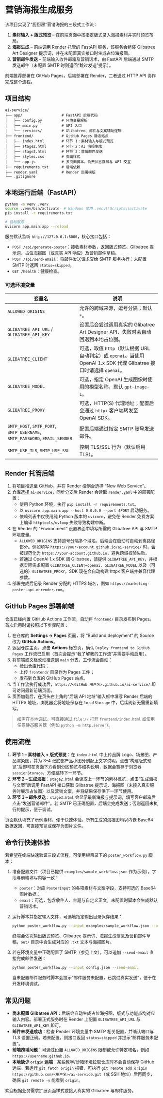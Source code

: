 # 营销海报生成服务

该项目实现了“厨厨房”营销海报的三段式工作流：

1. **素材输入 + 版式预览** – 在前端页面中按指定版式录入海报素材并实时预览布局。
2. **海报生成** – 前端调用 Render 托管的 FastAPI 服务，该服务会组装 Glibatree Art Designer 提示词，并在未配置真实接口时生成占位海报图。
3. **营销邮件发送** – 前端输入收件邮箱及营销话术，由 FastAPI 后端通过 SMTP 发送邮件（未配置 SMTP 时则返回“跳过发送”提示）。

前端推荐部署在 GitHub Pages，后端部署在 Render，二者通过 HTTP API 协作完成整个流程。

## 项目结构

```
ai-service/
├── app/                  # FastAPI 后端代码
│   ├── config.py         # 环境变量解析
│   ├── main.py           # API 入口
│   └── services/         # Glibatree、邮件与文案辅助逻辑
├── frontend/             # GitHub Pages 静态站点
│   ├── index.html        # 环节 1：素材输入与版式预览
│   ├── stage2.html       # 环节 2：AI 海报生成
│   ├── stage3.html       # 环节 3：营销邮件发送
│   ├── styles.css        # 页面样式
│   └── app.js            # 多页面脚本，负责状态存储与 API 交互
├── requirements.txt      # 后端依赖
├── render.yaml           # Render 部署模版
└── .gitignore
```

## 本地运行后端（FastAPI）

```bash
python -m venv .venv
source .venv/bin/activate  # Windows 使用 .venv\\Scripts\\activate
pip install -r requirements.txt

# 启动服务
uvicorn app.main:app --reload
```

服务默认监听 `http://127.0.0.1:8000`，核心接口包括：

- `POST /api/generate-poster`：接收素材参数，返回版式预览、Glibatree 提示词、占位海报图（或真实 API 响应）及营销邮件草稿。
- `POST /api/send-email`：将邮件发送请求交给 SMTP 服务执行；未配置 SMTP 时返回 `status=skipped`。
- `GET /health`：健康检查。

### 可选环境变量

| 变量名 | 说明 |
| --- | --- |
| `ALLOWED_ORIGINS` | 允许的跨域来源，逗号分隔；默认 `*`。|
| `GLIBATREE_API_URL` / `GLIBATREE_API_KEY` | 设置后会尝试调用真实的 Glibatree Art Designer API，失败时会自动回退到本地占位图。|
| `GLIBATREE_CLIENT` | 可选，取值 `http`（默认根据 URL 自动判定）或 `openai`。当使用 OpenAI 1.x SDK 代理 Glibatree 接口时请选择 `openai`。|
| `GLIBATREE_MODEL` | 可选，指定 OpenAI 生成图像时使用的模型名称，默认 `gpt-image-1`。|
| `GLIBATREE_PROXY` | 可选，HTTP(S) 代理地址；配置后会通过 `httpx` 客户端转发至 OpenAI SDK。|
| `SMTP_HOST`, `SMTP_PORT`, `SMTP_USERNAME`, `SMTP_PASSWORD`, `EMAIL_SENDER` | 配置后端通过指定 SMTP 账号发送邮件。|
| `SMTP_USE_TLS`, `SMTP_USE_SSL` | 控制 TLS/SSL 行为（默认启用 TLS）。|

## Render 托管后端

1. 将项目推送至 GitHub，并在 Render 控制台选择 “New Web Service”。
2. 仓库选择 `ai-service`，同步分支后 Render 会读取 `render.yaml` 中的部署配置：
   - 使用 Python 环境，执行 `pip install -r requirements.txt`。
   - 以 `uvicorn app.main:app --host 0.0.0.0 --port $PORT` 启动服务。
   - 依赖列表中仅使用纯 Python 版本的 `uvicorn`，避免在 Render 免费方案上编译 `httptools/uvloop` 失败导致构建中断。
3. 在 Render 的 “Environment” 设置界面中填写所需的 Glibatree API 与 SMTP 环境变量。
   - `ALLOWED_ORIGINS` 支持逗号分隔多个域名，后端会在启动时自动剥离路径部分。例如填写
     `https://your-account.github.io/ai-service/` 时，会被规范化为 `https://your-account.github.io`，避免跨域校验失败。
   - 若通过 OpenAI 1.x SDK 调 Glibatree，请提供 `GLIBATREE_API_KEY`，并根据实际需求配置 `GLIBATREE_CLIENT=openai`、`GLIBATREE_MODEL` 以及（可选的）`GLIBATREE_PROXY`。SDK 现在会自动构建 httpx 客户端并兼容代理参数。
4. 部署完成后记录 Render 分配的 HTTPS 域名，例如 `https://marketing-poster-api.onrender.com`。

## GitHub Pages 部署前端
仓库已经内置 GitHub Actions 工作流，自动将 `frontend/` 目录发布到 Pages。首次启用时请按照以下步骤配置：

1. 在仓库的 **Settings → Pages** 页面，将 “Build and deployment” 的 Source 改为 **GitHub Actions**。
2. 返回仓库主页，点击 **Actions** 标签页，确认 `Deploy frontend to GitHub Pages` 工作流已启用（首次会提示“我了解我的工作流”并需要手动启用）。
3. 将前端或文档改动推送到 `main` 分支，工作流会自动：
   - 检出仓库代码；
   - 上传 `frontend/` 目录作为 Pages 工件；
   - 发布到仓库的 GitHub Pages 站点。
4. 当工作流执行成功后，`https://<GitHub 用户名>.github.io/ai-service/` 即可访问最新前端页面。
5. 页面加载后，在页头右上角的“后端 API 地址”输入框中填写 Render 后端的 HTTPS 地址，浏览器会将地址保存在 `localStorage` 中，后续刷新无需重新填写。

> 如需在本地调试，可直接通过 `file://` 打开 `frontend/index.html` 或使用任意静态服务器（例如 `python -m http.server`）。

## 使用流程

1. **环节 1 – 素材输入 + 版式预览**：在 `index.html` 中上传品牌 Logo、场景图、产品渲染图，并为 3–4 张底部产品小图分别配上文字说明。点击“构建版式预览”后即可在页面下方看到分区预览与结构说明，数据会暂存于浏览器 `sessionStorage`，方便跳转下一环节。
2. **环节 2 – 生成海报**：`stage2.html` 会读取上一环节的素材概览，点击“生成海报与文案”后调用 FastAPI 接口获取 Glibatree 提示词、海报图（未接入真实服务时展示占位图）以及营销文案，并将结果保存供下一环节使用。
3. **环节 3 – 邮件发送**：`stage3.html` 会显示最新海报与提示词，填写客户邮箱后点击“发送营销邮件”。若 SMTP 已正确配置，后端会完成发送；否则返回未执行的提示，便于调试。

页面默认填充了示例素材，便于快速体验。所有生成的海报图均以内嵌 Base64 数据返回，可直接预览或保存为图片文件。

## 命令行快速体验

若希望在终端快速验证三段式流程，可使用根目录下的 `poster_workflow.py` 脚本：

1. 准备配置文件（项目已提供 `examples/sample_workflow.json` 作为示例），字段与前端填写内容一致：
   - `poster`：对应 `PosterInput` 的各项素材与文案字段，支持可选的 Base64 图片数据；
   - `email`：可选，包含收件人、主题与自定义正文，未配置时脚本会生成默认营销话术。
2. 运行脚本并指定输入文件，可选地指定输出目录保存结果：

   ```bash
   python poster_workflow.py --input examples/sample_workflow.json --output-dir out/
   ```

   终端会依次输出版式预览、Glibatree 提示词、海报生成信息及营销邮件草稿，`out/` 目录中会生成对应的 `.txt` 文本与海报图片。
3. 若在环境变量中正确配置了 SMTP（参见上文），可以追加 `--send-email` 直接完成邮件发送：

   ```bash
   python poster_workflow.py --input config.json --send-email
   ```

   当未配置邮件服务时脚本会提示“邮件服务未配置，已跳过真实发送”，便于在开发环境调试。

## 常见问题

- **尚未配置 Glibatree API**：后端会自动生成占位海报图，版式与功能点均对应输入内容。部署正式服务时在 Render 上配置 `GLIBATREE_API_URL` 与 `GLIBATREE_API_KEY` 即可。
- **邮件未发送成功**：检查 Render 环境变量中 SMTP 相关配置，并确认端口与 TLS 设置正确。若未配置，则接口返回 `status=skipped` 并提示“邮件服务未配置”。
- **前端跨域问题**：可通过设置 `ALLOWED_ORIGINS` 限制或允许特定域名，例如 `https://username.github.io`。
- **本地缺少 `origin` 远端**：某些教学/沙箱环境拉取仓库时不会自动保存 GitHub 远端。若运行 `git fetch origin` 报错，可执行 `git remote add origin https://github.com/<用户名>/ai-service.git`（或 SSH 地址）后再同步，确保 `git remote -v` 能看到 `origin`。

欢迎根据业务需求扩展页面样式或接入真实的 Glibatree 与邮件服务。
